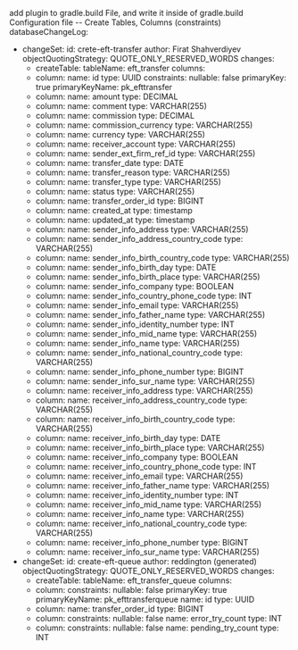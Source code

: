 add plugin to gradle.build File, and write it inside of gradle.build Configuration file
-- Create Tables, Columns (constraints)
databaseChangeLog:
- changeSet:
  id: crete-eft-transfer
  author: Firat Shahverdiyev
  objectQuotingStrategy: QUOTE_ONLY_RESERVED_WORDS
  changes:
  - createTable:
  tableName: eft_transfer
  columns:
  - column:
  name: id
  type: UUID
  constraints:
  nullable: false
  primaryKey: true
  primaryKeyName: pk_efttransfer
  - column:
  name: amount
  type: DECIMAL
  - column:
  name: comment
  type: VARCHAR(255)
  - column:
  name: commission
  type: DECIMAL
  - column:
  name: commission_currency
  type: VARCHAR(255)
  - column:
  name: currency
  type: VARCHAR(255)
  - column:
  name: receiver_account
  type: VARCHAR(255)
  - column:
  name: sender_ext_firm_ref_id
  type: VARCHAR(255)
  - column:
  name: transfer_date
  type: DATE
  - column:
  name: transfer_reason
  type: VARCHAR(255)
  - column:
  name: transfer_type
  type: VARCHAR(255)
  - column:
  name: status
  type: VARCHAR(255)
  - column:
  name: transfer_order_id
  type: BIGINT
  - column:
  name: created_at
  type: timestamp
  - column:
  name: updated_at
  type: timestamp
  - column:
  name: sender_info_address
  type: VARCHAR(255)
  - column:
  name: sender_info_address_country_code
  type: VARCHAR(255)
  - column:
  name: sender_info_birth_country_code
  type: VARCHAR(255)
  - column:
  name: sender_info_birth_day
  type: DATE
  - column:
  name: sender_info_birth_place
  type: VARCHAR(255)
  - column:
  name: sender_info_company
  type: BOOLEAN
  - column:
  name: sender_info_country_phone_code
  type: INT
  - column:
  name: sender_info_email
  type: VARCHAR(255)
  - column:
  name: sender_info_father_name
  type: VARCHAR(255)
  - column:
  name: sender_info_identity_number
  type: INT
  - column:
  name: sender_info_mid_name
  type: VARCHAR(255)
  - column:
  name: sender_info_name
  type: VARCHAR(255)
  - column:
  name: sender_info_national_country_code
  type: VARCHAR(255)
  - column:
  name: sender_info_phone_number
  type: BIGINT
  - column:
  name: sender_info_sur_name
  type: VARCHAR(255)
  - column:
  name: receiver_info_address
  type: VARCHAR(255)
  - column:
  name: receiver_info_address_country_code
  type: VARCHAR(255)
  - column:
  name: receiver_info_birth_country_code
  type: VARCHAR(255)
  - column:
  name: receiver_info_birth_day
  type: DATE
  - column:
  name: receiver_info_birth_place
  type: VARCHAR(255)
  - column:
  name: receiver_info_company
  type: BOOLEAN
  - column:
  name: receiver_info_country_phone_code
  type: INT
  - column:
  name: receiver_info_email
  type: VARCHAR(255)
  - column:
  name: receiver_info_father_name
  type: VARCHAR(255)
  - column:
  name: receiver_info_identity_number
  type: INT
  - column:
  name: receiver_info_mid_name
  type: VARCHAR(255)
  - column:
  name: receiver_info_name
  type: VARCHAR(255)
  - column:
  name: receiver_info_national_country_code
  type: VARCHAR(255)
  - column:
  name: receiver_info_phone_number
  type: BIGINT
  - column:
  name: receiver_info_sur_name
  type: VARCHAR(255)
- changeSet:
  id: create-eft-queue
  author: reddington (generated)
  objectQuotingStrategy: QUOTE_ONLY_RESERVED_WORDS
  changes:
  - createTable:
  tableName: eft_transfer_queue
  columns:
  - column:
  constraints:
  nullable: false
  primaryKey: true
  primaryKeyName: pk_efttransferqueue
  name: id
  type: UUID
  - column:
  name: transfer_order_id
  type: BIGINT
  - column:
  constraints:
  nullable: false
  name: error_try_count
  type: INT
  - column:
  constraints:
  nullable: false
  name: pending_try_count
  type: INT